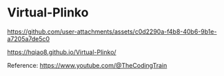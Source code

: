 # Virtual-Plinko
https://github.com/user-attachments/assets/c0d2290a-f4b8-40b6-9b1e-a7205a7de5c0

https://hqiao8.github.io/Virtual-Plinko/

Reference: https://www.youtube.com/@TheCodingTrain
